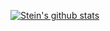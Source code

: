 [![Stein's github stats](https://github-readme-stats.vercel.app/api?username=FrankMuti)](https://github.com/anuraghazra/github-readme-stats)
